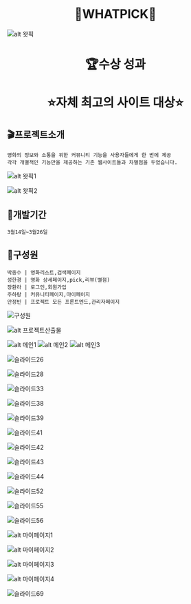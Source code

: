 <h1 align="center">💜WHATPICK💜</h1>

![alt 왓픽](https://user-images.githubusercontent.com/126428632/228108498-f636236f-ad10-4909-91b9-334feac95fec.jpg)


<h1 align="center"> 🏆수상 성과</h1>

<h1 align="center"> ⭐자체 최고의 사이트 대상⭐</h1>


## 🎬프로젝트소개
```
영화의 정보와 소통을 위한 커뮤니티 기능을 사용자들에게 한 번에 제공
각각 개별적인 기능만을 제공하는 기존 웹사이트들과 차별점을 두었습니다.
```


![alt 왓픽1](https://user-images.githubusercontent.com/126428632/228111491-6917b2e5-6f92-4125-8a44-1ca080064aec.jpg)

![alt 왓픽2](https://user-images.githubusercontent.com/126428632/228111428-5440f222-1dd1-4b76-9bed-e4a11eb9bdae.jpg)

## 📅개발기간
```
3월14일~3월26일
```

## 🐣구성원
```
박종수 | 영화리스트,검색페이지 
성한경 | 영화 상세페이지,pick,리뷰(별점)
장환라 | 로그인,회원가입 
주하랑 | 커뮤니티페이지,마이페이지
안정빈 | 프로젝트 모든 프론트엔드,관리자페이지
```
![구성원](https://user-images.githubusercontent.com/126428632/228110190-447b85e3-16a9-4bbd-bbf9-265e74f2a53a.jpg)

![alt 프로젝트산출물](https://user-images.githubusercontent.com/126428632/228110027-2a4e635e-1f90-41a4-9358-7f0e2ce179fa.jpg)

![alt 메인1](https://user-images.githubusercontent.com/126428632/228113044-12fc60df-09c9-4adf-83db-6062f7f57e9a.JPG)
![alt 메인2](https://user-images.githubusercontent.com/126428632/228113051-54b6d3ac-9e14-4033-a893-c8f68a650649.JPG)
![alt 메인3](https://user-images.githubusercontent.com/126428632/228113059-73d3371c-5e43-470d-a578-4e0447c58d2d.JPG)

![슬라이드26](https://user-images.githubusercontent.com/126428632/228113979-e8978501-b57b-4d45-ac4f-c3c3ade8c2c9.JPG)

![슬라이드28](https://user-images.githubusercontent.com/126428632/228113981-21be09ae-cfc6-4f87-b020-4d61a4da5cd7.JPG)

![슬라이드33](https://user-images.githubusercontent.com/126428632/228114001-18312f33-b61f-4d09-9b13-00379f967747.JPG)

![슬라이드38](https://user-images.githubusercontent.com/126428632/228114022-25278261-8e2a-4ef1-bb52-fee490860e8c.JPG)

![슬라이드39](https://user-images.githubusercontent.com/126428632/228114029-924ebb8f-bde8-41c6-b77e-a30a75168aa9.JPG)

![슬라이드41](https://user-images.githubusercontent.com/126428632/228114032-11f2f619-1bb6-4cd2-8d4a-bee12f3370f9.JPG)

![슬라이드42](https://user-images.githubusercontent.com/126428632/228114043-266b63a1-9967-4634-bfb3-8d1b1d494e94.JPG)

![슬라이드43](https://user-images.githubusercontent.com/126428632/228114050-76f0c69e-c008-4465-a13a-4ade1f7fd01d.JPG)

![슬라이드44](https://user-images.githubusercontent.com/126428632/228114053-6ab14eec-e97c-4e86-ab29-1b57117df37f.JPG)

![슬라이드52](https://user-images.githubusercontent.com/126428632/228114117-34a631ed-f095-4964-971d-eea4c07582a3.JPG)

![슬라이드55](https://user-images.githubusercontent.com/126428632/228114126-8f7d6a90-547b-483c-9867-b568828343c7.JPG)

![슬라이드56](https://user-images.githubusercontent.com/126428632/228114131-c8d8f297-36a4-4b76-b9c0-6369808431d4.JPG)


![alt 마이페이지1](https://user-images.githubusercontent.com/126428632/228116681-f00d9e53-2e38-4f28-a132-abe873138804.JPG)

![alt 마이페이지2](https://user-images.githubusercontent.com/126428632/228116738-a8461299-6118-415f-acdc-a340bbac89fe.JPG)

![alt 마이페이지3](https://user-images.githubusercontent.com/126428632/228116753-8f29d127-fd2a-4b8a-acb8-afac2b4a42d4.JPG)

![alt 마이페이지4](https://user-images.githubusercontent.com/126428632/228116763-bc24cddd-91e4-4a01-8cbf-f60f5dbca100.JPG)

![슬라이드69](https://user-images.githubusercontent.com/126428632/228113971-7b75fd66-7932-47e1-b7cb-e1b56ae0f125.JPG)
